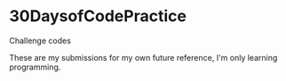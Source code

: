 # 30DaysofCodePractice
Challenge codes

These are my submissions for my own future reference, I'm only learning programming.

